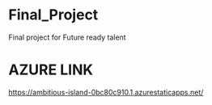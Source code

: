 # Final_Project
Final project for Future ready talent
# AZURE LINK
https://ambitious-island-0bc80c910.1.azurestaticapps.net/
